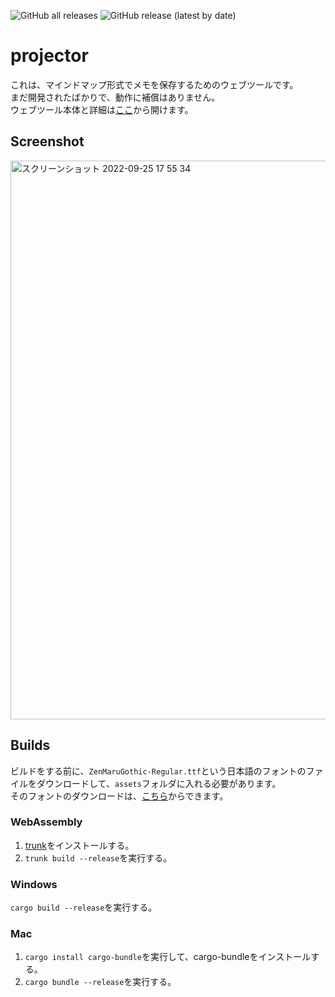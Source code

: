 ![GitHub all releases](https://img.shields.io/github/downloads/tasuren/projector/total) ![GitHub release (latest by date)](https://img.shields.io/github/v/release/tasuren/projector)

# projector
これは、マインドマップ形式でメモを保存するためのウェブツールです。  
まだ開発されたばかりで、動作に補償はありません。  
ウェブツール本体と詳細は[ここ](https://projector.tasuren.xyz/information.html)から開けます。

## Screenshot
<img width="894" alt="スクリーンショット 2022-09-25 17 55 34" src="https://user-images.githubusercontent.com/45121209/192135786-50aab79c-6500-416c-b21d-0520a0d63a0c.png">

## Builds
ビルドをする前に、`ZenMaruGothic-Regular.ttf`という日本語のフォントのファイルをダウンロードして、`assets`フォルダに入れる必要があります。  
そのフォントのダウンロードは、[こちら](https://fonts.google.com/specimen/Zen+Maru+Gothic?subset=japanese)からできます。
### WebAssembly
1. [trunk](https://trunkrs.dev)をインストールする。
2. `trunk build --release`を実行する。
### Windows
`cargo build --release`を実行する。
### Mac
1. `cargo install cargo-bundle`を実行して、cargo-bundleをインストールする。
2. `cargo bundle --release`を実行する。